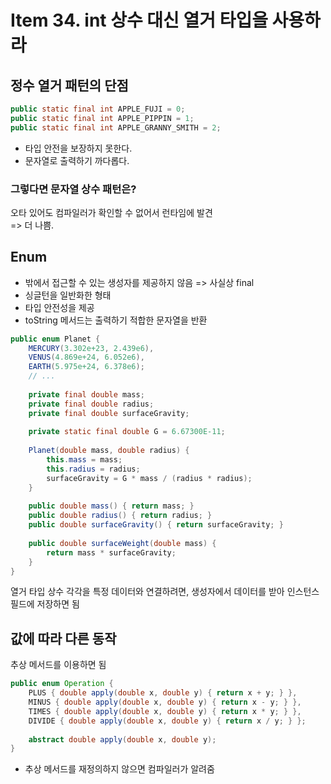 # Item 34. int 상수 대신 열거 타입을 사용하라

## 정수 열거 패턴의 단점
```java
public static final int APPLE_FUJI = 0;
public static final int APPLE_PIPPIN = 1;
public static final int APPLE_GRANNY_SMITH = 2;
```

- 타입 안전을 보장하지 못한다.
- 문자열로 출력하기 까다롭다.

### 그렇다면 문자열 상수 패턴은?
오타 있어도 컴파일러가 확인할 수 없어서 런타임에 발견  
=> 더 나쁨.

## Enum
- 밖에서 접근할 수 있는 생성자를 제공하지 않음 => 사실상 final
- 싱글턴을 일반화한 형태
- 타입 안전성을 제공
- toString 메서드는 출력하기 적합한 문자열을 반환

```java
public enum Planet {
	MERCURY(3.302e+23, 2.439e6),
    VENUS(4.869e+24, 6.052e6),
    EARTH(5.975e+24, 6.378e6);
	// ...
	
	private final double mass;
	private final double radius;
    private final double surfaceGravity;
    
    private static final double G = 6.67300E-11;
    
    Planet(double mass, double radius) {
    	this.mass = mass;
        this.radius = radius;
        surfaceGravity = G * mass / (radius * radius);
    }
    
    public double mass() { return mass; }
    public double radius() { return radius; }
    public double surfaceGravity() { return surfaceGravity; }
    
    public double surfaceWeight(double mass) {
    	return mass * surfaceGravity;
    }
}
```
열거 타입 상수 각각을 특정 데이터와 연결하려면, 생성자에서 데이터를 받아 인스턴스 필드에 저장하면 됨

## 값에 따라 다른 동작
추상 메서드를 이용하면 됨
```java
public enum Operation {
    PLUS { double apply(double x, double y) { return x + y; } },
    MINUS { double apply(double x, double y) { return x - y; } },
    TIMES { double apply(double x, double y) { return x * y; } },
    DIVIDE { double apply(double x, double y) { return x / y; } };
    
    abstract double apply(double x, double y);
}
```
- 추상 메서드를 재정의하지 않으면 컴파일러가 알려줌